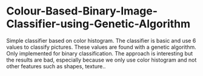 # Colour-Based-Binary-Image-Classifier-using-Genetic-Algorithm
Simple classifier based on color histogram. The classifier is basic and use 6 values to classify pictures. These values are found with a genetic algorithm. Only implemented for binary classification. The approach is interesting but the results are bad, especially because we only use color histogram and not other features such as shapes, texture..
